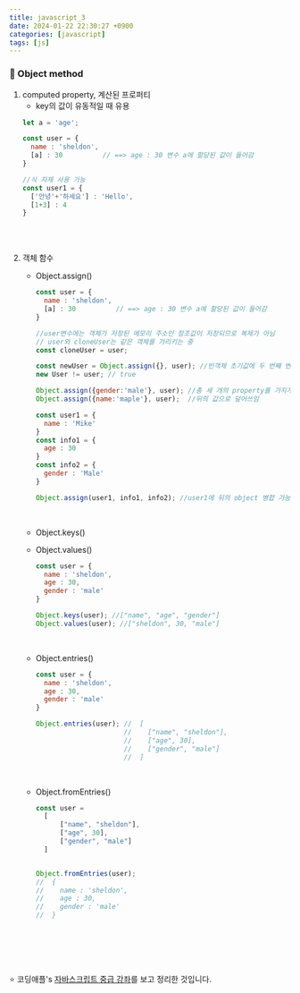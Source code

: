 ```yaml
---
title: javascript_3
date: 2024-01-22 22:30:27 +0900
categories: [javascript]
tags: [js]
---
```


### 🌟 Object method

1. computed property, 계산된 프로퍼티
     * key의 값이 유동적일 때 유용
    ```javascript
    let a = 'age';

    const user = {
      name : 'sheldon',
      [a] : 30          // ==> age : 30 변수 a에 할당된 값이 들어감
    }

    //식 자제 사용 가능
    const user1 = {
      ['안녕'+'하세요'] : 'Hello',
      [1+3] : 4          
    }

    ```
<br><br>

2. 객체 함수
   * Object.assign()
      ```javascript
      const user = {
        name : 'sheldon',
        [a] : 30          // ==> age : 30 변수 a에 할당된 값이 들어감
      }

      //user변수에는 객체가 저장된 메모리 주소인 참조값이 저장되므로 복제가 아님
      // user와 cloneUser는 같은 객체를 가리키는 중
      const cloneUser = user;

      const newUser = Object.assign({}, user); //빈객체 초기값에 두 번째 변수들이 병합 
      new User != user; // true

      Object.assign({gender:'male'}, user); //총 세 개의 property를 가지게 됨
      Object.assign({name:'maple'}, user);  //뒤의 값으로 덮어쓰임

      const user1 = {
        name : 'Mike'
      }
      const info1 = {
        age : 30
      }
      const info2 = {
        gender : 'Male'
      }

      Object.assign(user1, info1, info2); //user1에 뒤의 object 병합 가능

      ```
       <br>

   * Object.keys()
   * Object.values()
      ```javascript
      const user = {
        name : 'sheldon',
        age : 30,
        gender : 'male'
      }

      Object.keys(user); //["name", "age", "gender"]
      Object.values(user); //["sheldon", 30, "male"]
      ```
       <br>

   * Object.entries()
      ```javascript
      const user = {
        name : 'sheldon',
        age : 30,
        gender : 'male'
      }

      Object.entries(user); //  [   
                            //    ["name", "sheldon"],
                            //    ["age", 30],
                            //    ["gender", "male"]
                            //  ]
      ```
      <br>

   * Object.fromEntries()
      ```javascript
      const user = 
        [   
            ["name", "sheldon"],
            ["age", 30],
            ["gender", "male"]
        ]


      Object.fromEntries(user);
      //  {
      //    name : 'sheldon',
      //    age : 30,
      //    gender : 'male'
      //  }
      ```
 
  
<br><br><br><br>

:star: 코딩애플's [자바스크립트 중급 강좌](https://www.youtube.com/watch?v=6NZpyA64ZUU&list=PLZKTXPmaJk8JZ2NAC538UzhY_UNqMdZB4&index=3)를 보고 정리한 것입니다.